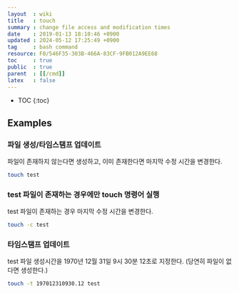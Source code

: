 ```yaml
---
layout  : wiki
title   : touch
summary : change file access and modification times
date    : 2019-01-13 18:10:46 +0900
updated : 2024-05-12 17:25:49 +0900
tag     : bash command
resource: F0/546F35-303B-466A-83CF-9FB012A9EE68
toc     : true
public  : true
parent  : [[/cmd]]
latex   : false
---
```

* TOC
{:toc}

## Examples

### 파일 생성/타임스탬프 업데이트

파일이 존재하지 않는다면 생성하고, 이미 존재한다면 마지막 수정 시간을 변경한다.

```sh
touch test
```

### test 파일이 존재하는 경우에만 touch 명령어 실행

test 파일이 존재하는 경우 마지막 수정 시간을 변경한다.

```sh
touch -c test
```

### 타임스탬프 업데이트

test 파일 생성시간을 1970년 12월 31일 9시 30분 12초로 지정한다.
(당연히 파일이 없다면 생성한다.)

```sh
touch -t 197012310930.12 test
```


